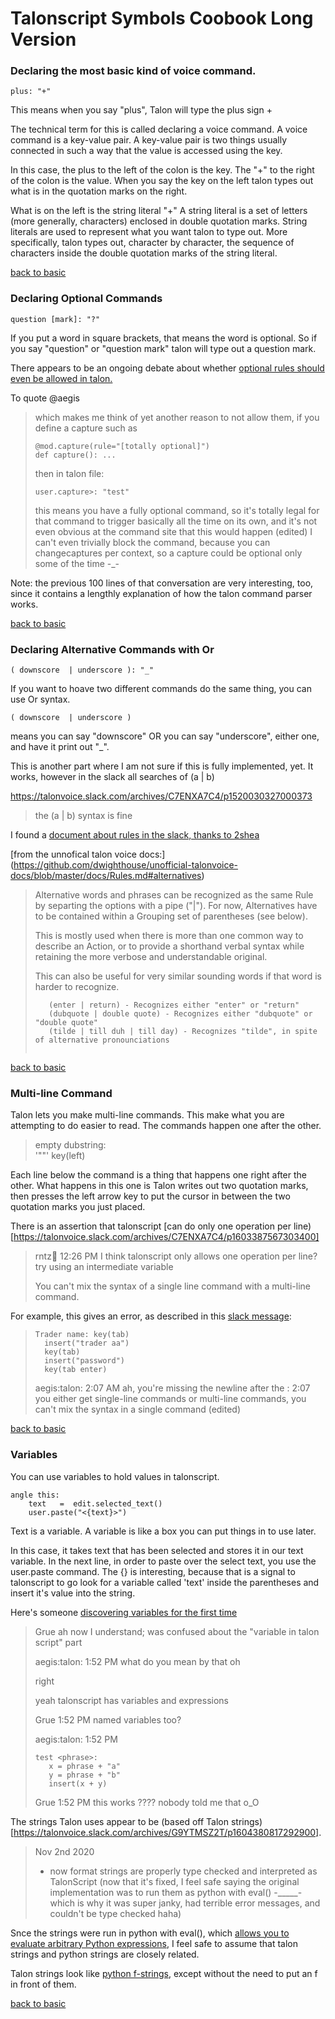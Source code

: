 # Talonscript Symbols Coobook Long Version

### Declaring the most basic kind of voice command.

```
plus: "+"
```

This means when you say "plus", Talon will type the plus sign + 

The technical term for this is called declaring a voice command.  A voice command is a key-value pair.  A key-value pair is two things usually connected in such a way that the value is accessed using the key.  

In this case, the plus to the left of the colon is the key.   The "+" to the  right of the colon is the value.  When you say the key on the left talon types out what is in the quotation marks on the right.

 What is on the left is the string literal "+"  A string literal is a set of letters (more generally, characters) enclosed in double quotation marks.  String literals are used to represent what you want talon to type out.  More specifically, talon types out, character by character, the sequence of characters inside the double quotation marks of the string literal. 


[back to basic](Talonscript-Symbols-Cookbook.md#declaring-the-most-basic-kind-of-voice-command)

### Declaring Optional Commands

```
question [mark]: "?"
```

If you put a word in square brackets, that means the word is optional.  So if you say "question" or "question mark" talon will type out a question mark.  


There appears to be an ongoing debate about whether [optional rules should even be allowed in talon.](https://talonvoice.slack.com/archives/C9MHQ4AGP/p1608013506415600)  

To quote @aegis


>which makes me think of yet another reason to not allow them, if you define a capture such as
>
>```
>@mod.capture(rule="[totally optional]")
>def capture(): ...
>```
>
>then in talon file:
>
>```
>user.capture>: "test"
>```
>
>this means you have a fully optional command, so it's totally legal for that command to trigger basically all the time on its own, and it's not even obvious at the command site that this would happen (edited) 
>I can't even trivially block the command, because you can changecaptures per context, so a capture could be optional only some of the time -_-


Note: the previous 100 lines of that conversation are very interesting, too, since it contains a lengthly explanation of how the talon command parser works. 

[back to basic](Talonscript-Symbols-Cookbook.md#declaring-optional-commands)

### Declaring Alternative Commands with Or

```
( downscore  | underscore ): "_"
```

If you want to hoave two different commands do the same thing, you can use Or syntax.  

```( downscore  | underscore )```

means you can say "downscore" OR you can say "underscore", either one, and have it print out "_".


This is another part where I am not sure if this is fully implemented, yet.  It works, however in the slack all searches of (a | b) 

https://talonvoice.slack.com/archives/C7ENXA7C4/p1520030327000373

> the (a | b) syntax is fine

I found a [document about rules  in the slack,  thanks to 2shea](https://talonvoice.slack.com/archives/C7ENXA7C4/p1536365569000100)

[from the unnofical talon voice docs:] (https://github.com/dwighthouse/unofficial-talonvoice-docs/blob/master/docs/Rules.md#alternatives)

>Alternative words and phrases can be recognized as the same Rule by separting the options with a pipe ("|"). For now, Alternatives have to be contained within a Grouping set of parentheses (see below).
>
>This is mostly used when there is more than one common way to describe an Action, or to provide a shorthand verbal syntax while retaining the more verbose and understandable original.
>
>This can also be useful for very similar sounding words if that word is harder to recognize.
>
>```
>    (enter | return) - Recognizes either "enter" or "return"
>    (dubquote | double quote) - Recognizes either "dubquote" or "double quote"
>    (tilde | till duh | till day) - Recognizes "tilde", in spite of alternative pronounciations
>
>

[back to basic](Talonscript-Symbols-Cookbook.md#declaring-alternative-commands-with-or)

### Multi-line Command


Talon lets you make multi-line commands.  This make what you are attempting to do easier to read.  The commands happen one after the other.  

	
> empty dubstring:  
>    '""'
>    key(left)


Each line below the command is a thing that happens one right after the other. What happens in this one is Talon writes out two quotation marks, then presses the left arrow key to put the cursor in between the two quotation marks you just placed. 

There is an assertion that talonscript [can do only one operation per line)[https://talonvoice.slack.com/archives/C7ENXA7C4/p1603387567303400]

>rntz:ocean:  12:26 PM
I think talonscript only allows one operation per line? try using an intermediate variable
>
>You can't mix the syntax of a single line command with a multi-line command.  

For example, this gives an error, as described in this [slack message](https://talonvoice.slack.com/archives/G9YTMSZ2T/p1593673661414300): 

>```
>Trader name: key(tab)
>	insert("trader aa")
>	key(tab)
>	insert("password")
>	key(tab enter)
>```
>
>aegis:talon:  2:07 AM
>ah, you're missing the newline after the :
>2:07
>you either get single-line commands or multi-line commands, you can't mix the syntax in a single command (edited) 
>

[back to basic](Talonscript-Symbols-Cookbook.md#multi-line-command)

### Variables

You can use variables to hold values in talonscript.  

```
angle this: 
    text   =  edit.selected_text()
    user.paste("<{text}>")
```

Text is a variable.  A variable is like a box you can put things in to use later.  

In this case, it takes text that has been selected and stores it in our text variable.  In the next line, in order to paste over the select text, you use the user.paste command.  The {} is interesting, because that is a signal to talonscript to go look for a variable called 'text' inside the parentheses and insert it's value into the string. 



Here's someone [discovering variables for the first time](https://talonvoice.slack.com/archives/G9YTMSZ2T/p1586803914443300)

>Grue
>ah now I understand; was confused about the "variable in talon script" part
>
>aegis:talon:  1:52 PM
>what do you mean by that
>oh
>
>right
>
>yeah talonscript has variables and expressions
>
>Grue  1:52 PM
>named variables too?
>
>aegis:talon:  1:52 PM
>```
>test <phrase>:
>    x = phrase + "a"
>    y = phrase + "b"
>    insert(x + y)
>```
>
>Grue  1:52 PM
>this works ???? nobody told me that o_O

The strings Talon uses appear to be (based off Talon strings)[https://talonvoice.slack.com/archives/G9YTMSZ2T/p1604380817292900].

> Nov 2nd 2020
> - now format strings are properly type checked and interpreted as TalonScript (now that it's fixed, I feel safe saying the original implementation was to run them as python with eval() -_____- which is why it was super janky, had terrible error messages, and couldn't be type checked haha)

Snce the strings were run in python with eval(), which [allows you to evaluate arbitrary Python expressions](https://realpython.com/python-eval-function/), I feel safe to assume that talon strings and python strings are closely related.  

Talon strings look like [python f-strings](https://matthew-brett.github.io/teaching/string_formatting.html), except without the need to put an f in front of them. 


[back to basic](Talonscript-Symbols-Cookbook.md#variables)
